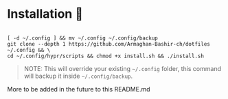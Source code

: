 # Installation 🚀 

<pre><code>
[ -d ~/.config ] && mv ~/.config ~/.config/backup
git clone --depth 1 https://github.com/Armaghan-Bashir-ch/dotfiles ~/.config && \
cd ~/.config/hypr/scripts && chmod +x install.sh && ./install.sh
</code></pre>

> NOTE: This will override your existing `~/.config` folder, this command will backup it inside `~/.config/backup`.

More to be added in the future to this README.md

